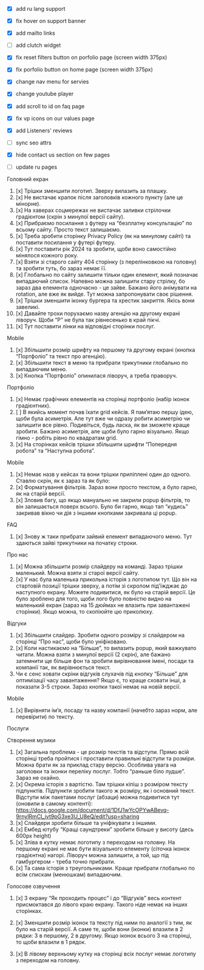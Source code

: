- [x] add ru lang support
- [x] fix hover on support banner
- [x] add mailto links
- [ ] add clutch widget
- [x] fix reset filters button on porfolio page (screen width 375px)
- [x] fix porfolio button on home page (screen width 375px)
- [x] change nav menu for servies
- [x] change youtube player
- [x] add scroll to id on faq page
- [x] fix vp icons on our values page
- [x] add Listeners' reviews
- [ ] sync seo attrs
- [x] hide contact us section on few pages
- [ ] update ru pages


Головний екран
1. [x] Трішки зменшити логотип. Зверху вилазить за плашку.
2. [x] Не вистачає крапок після заголовків кожного пункту (але це мінорне).
3. [x] На хаверах соцмережах не вистачає заливки стрілочки градієнтом (скрін з минулої версії сайту).
4. [x] Прибраємо посилання з футеру на “безплатну консультацію” по всьому сайту. Просто текст залишаємо.
5. [x] Треба зробити сторінку Privacy Policy (як на минулому сайті) та поставити посилання у футері футеру.
6. [x] Тут поставити рік 2024 та зробити, щоби воно самостійно мінялося кожного року.
7. [x] Взяти зі старого сайту 404 сторінку (з перелінковкою на головну) та зробити туть, бо зараз немає її.
8. [x] Глобально по сайту залишити тільки один елемент, який позначає випадаючий список. Напевно можна залишити стару стрілку, бо зараз два елемента одночасно - це зайве. Бажано його анімувати на rotation, але вже як вийде. Тут можна запропонувати своє рішення.
9. [x] Трішки зменшити іконку бургера та хрестик закриття. Якісь вони завеликі.
10. [x] Давайте трохи порухаємо назву агенцію на другому екрані ліворуч. Щоби “P” не була так рівнесенько в край пікчі.
11. [x] Тут поставити лінки на відповідні сторінки послуг.

Mobile
1. [x] Збільшити розмір шрифту на першому та другому екрані (кнопка “Портфоліо” та текст про агенцію).
2. [x] Збільшити текст в меню та прибрати трикутники глобально по випадаючим меню.
3. [x] Кнопка “Портфоліо” опинилася ліворуч, а треба праворуч.


Портфоліо
1. [x] Немає графічних елементів на сторінці портфоліо (набір іконок градієнтних).
2. [ ] В якийсь момент почав їхати grid кейсів. Я пам’ятаю першу ідею, щоби була асиметрія. Але тут вже чи одразу робити асиметрію чи залишити все рівно. Подивіться, будь ласка, як ви зможете краще зробити. Бажано асиметрія, але щоби було гарно візуально. Якщо гімно - робіть рівно по квадратам grid.
3. [x] На сторінках кейсів трішки збільшити шрифти “Попередня робота” та “Наступна робота”.

Mobile
1. [x] Немає назв у кейсах та вони трішки приліплені один до одного. Ставлю скрін, як є зараз та як було:
2. [x] Форматування фільтрів. Зараз вони просто текстом, а було гарно, як на старій версії.
3. [x] Зловив багу, що якщо мануально не закрили popup фільтрів, то він залишається поверх всього. Було би гарно, якщо тап “кудись” закривав вікно чи дія з іншими кнопками закривала ці popup.

FAQ
1. [x] Знову ж таки прибрати зайвий елемент випадаючого меню. Тут здаються зайві трикутники на початку строки.

Про нас
1. [x] Можна збільшити розмір слайдеру на команді. Зараз трішки маленький. Можна взяти зі старої версії сайту.
2. [x] У нас була маленька прикольна історія з логотипом тут. Що він на стартовій позиції трішки зверху, а потім зі скролом під'їжджає до наступного екрану. Можете подивитися, як було на старій версії. Це було зроблено для того, щоби лого було повністю видно на маленький екран (зараз на 15 дюймах не влазить при завантажені сторінки). Якщо можна, то скопіюйте цю приколюху.

Відгуки
1. [x] Збільшити слайдер. Зробити одного розміру зі слайдером на сторінці “Про нас”, щоби було уніфіковано.
2. [x] Коли настикаємо на “Більше”, то вилазить popup, який важкувато читати. Можна взяти з минулої версії (2 скрін), але бажано затемнити ще більше фон та зробити вирівнювання імені, посади та компанії так, як вирівнюється текст.
3. Чи є сенс ховати скріни відгуків слухачів під кнопку “Більше” для оптимізації часу завантаження? Якщо є, то краще сховати інші, а показати 3-5 строки. Зараз кнопки такої немає на новій версії.

Mobile
1. [x] Вирівняти ім’я, посаду та назву компанії (начебто зараз норм, але перевірити) по тексту.


Послуги

Створення музики
1. [x] Загальна проблема - це розмір текстів та відступи. Прямо всій сторінці треба пройтися і проставити правильні відступи та розміри. Можна брати як за приклад стару версію. Особлива увага на заголовки та іконки переліку послуг. Тобто “раньше біло лудше”. Зараз не охайно.
2. [x] Окрема історія з вартістю. Там трішки кіпіш з розміром тексту підпунктів. Підпункти зробити такого ж розміру, як і основний текст. Відступи між пакетами послуг (абзаци) можна подивитися тут (оновили в самому контенті): https://docs.google.com/document/d/1DfJ1wYcOPYwABevq-9rnylRmCI_ivt9pG3xe3U_U8eQ/edit?usp=sharing
3. [x] Слайдери зробити більше та уніфікувати з іншими.
4. [x] Ембед ютубу “Кращі саундтреки” зробити більше у висоту (десь 600px height)
5. [x] Зліва в кутку немає логотипу з переходом на головну. На першому екрані не має бути візуального елементу (сіточка іконок градієнтна) нагорі. Ліворуч можна залишити, а той, що під гамбургером - треба точно прибрати.
6. [x] Та сама історія з треугольниками. Краще прибрати глобально по всім спискам (менюшкам) випадаючим.

Голосове озвучення
1. [x] З екрану “Як проходить процес” і до “Відгуків” весь контент присмоктався до лівого краю екрану. Такого ніде немає на інших сторінках.

1. [x] Зменшити розмір іконок та тексту під ними по аналогії з тим, як було на старій версії. А саме те, щоби вони (іконки) влазили в 2 рядки: 3 в першому, 2 в другому. Якщо іконок всього 3 на сторінці, то щоби влазили в 1 рядок.
2. [x] В лівому верхньому кутку на сторінці всіх послуг немає логотипу з переходом на головну.